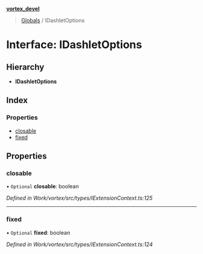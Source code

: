 **[vortex_devel](../README.md)**

> [Globals](../globals.md) / IDashletOptions

# Interface: IDashletOptions

## Hierarchy

* **IDashletOptions**

## Index

### Properties

* [closable](idashletoptions.md#closable)
* [fixed](idashletoptions.md#fixed)

## Properties

### closable

• `Optional` **closable**: boolean

*Defined in Work/vortex/src/types/IExtensionContext.ts:125*

___

### fixed

• `Optional` **fixed**: boolean

*Defined in Work/vortex/src/types/IExtensionContext.ts:124*

